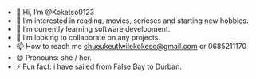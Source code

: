- 👋 Hi, I’m @Koketso0123
- 👀 I’m interested in reading, movies, serieses and starting new hobbies.
- 🌱 I’m currently learning software development.
- 💞️ I’m looking to collaborate on any projects.
- 📫 How to reach me chueukeutlwilekokeso@gmail.com or 0685211170
- 😄 Pronouns: she / her.
- ⚡ Fun fact: i have sailed from False Bay to Durban.

<!---
Koketso0123/Koketso0123 is a ✨ special ✨ repository because its `README.md` (this file) appears on your GitHub profile.
You can click the Preview link to take a look at your changes.
--->
